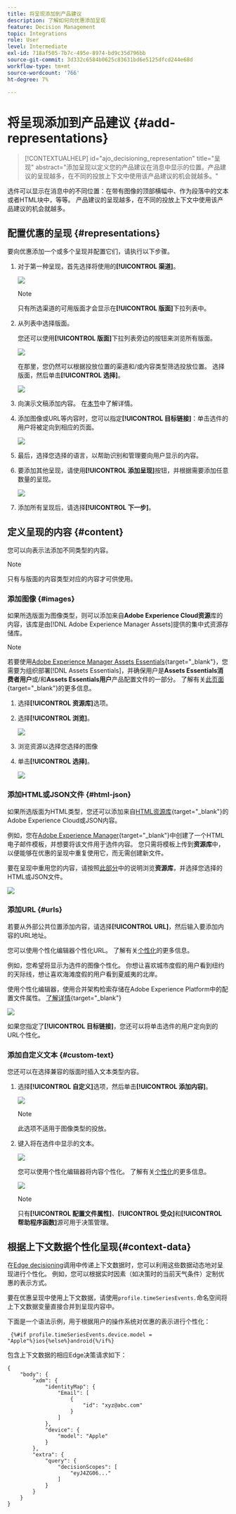 ```yaml
---
title: 将呈现添加到产品建议
description: 了解如何向优惠添加呈现
feature: Decision Management
topic: Integrations
role: User
level: Intermediate
exl-id: 718af505-7b7c-495e-8974-bd9c35d796bb
source-git-commit: 3d332c6584b0625c83631bd6e5125dfcd244e68d
workflow-type: tm+mt
source-wordcount: '766'
ht-degree: 7%

---
```


# 将呈现添加到产品建议 {#add-representations}

>[!CONTEXTUALHELP]
>id="ajo_decisioning_representation"
>title="呈现"
>abstract="添加呈现以定义您的产品建议在消息中显示的位置。产品建议的呈现越多，在不同的投放上下文中使用该产品建议的机会就越多。"

选件可以显示在消息中的不同位置：在带有图像的顶部横幅中、作为段落中的文本或者HTML块中，等等。 产品建议的呈现越多，在不同的投放上下文中使用该产品建议的机会就越多。

## 配置优惠的呈现 {#representations}

要向优惠添加一个或多个呈现并配置它们，请执行以下步骤。

1. 对于第一种呈现，首先选择将使用的&#x200B;**[!UICONTROL 渠道]**。

   ![](../assets/channel-placement.png)

   >[!NOTE]
   >
   >只有所选渠道的可用版面才会显示在&#x200B;**[!UICONTROL 版面]**&#x200B;下拉列表中。

1. 从列表中选择版面。

   您还可以使用&#x200B;**[!UICONTROL 版面]**&#x200B;下拉列表旁边的按钮来浏览所有版面。

   ![](../assets/browse-button-placements.png)

   在那里，您仍然可以根据投放位置的渠道和/或内容类型筛选投放位置。 选择版面，然后单击&#x200B;**[!UICONTROL 选择]**。

   ![](../assets/browse-placements.png)

1. 向演示文稿添加内容。 在[本节](#content)中了解详情。

1. 添加图像或URL等内容时，您可以指定&#x200B;**[!UICONTROL 目标链接]**：单击选件的用户将被定向到相应的页面。

   ![](../assets/offer-destination-link.png)

1. 最后，选择您选择的语言，以帮助识别和管理要向用户显示的内容。

1. 要添加其他呈现，请使用&#x200B;**[!UICONTROL 添加呈现]**&#x200B;按钮，并根据需要添加任意数量的呈现。

   ![](../assets/offer-add-representation.png)

1. 添加所有呈现后，请选择&#x200B;**[!UICONTROL 下一步]**。

## 定义呈现的内容 {#content}

您可以向表示法添加不同类型的内容。

>[!NOTE]
>
>只有与版面的内容类型对应的内容才可供使用。

### 添加图像 {#images}

如果所选版面为图像类型，则可以添加来自&#x200B;**Adobe Experience Cloud资源**&#x200B;库的内容，该库是由[!DNL Adobe Experience Manager Assets]提供的集中式资源存储库。

>[!NOTE]
>
> 若要使用[Adobe Experience Manager Assets Essentials](https://experienceleague.adobe.com/docs/experience-manager-assets-essentials/help/introduction.html?lang=zh-Hans){target="_blank"}，您需要为组织部署[!DNL Assets Essentials]，并确保用户是&#x200B;**Assets Essentials消费者用户**&#x200B;或/和&#x200B;**Assets Essentials用户**&#x200B;产品配置文件的一部分。 了解有关[此页面](https://experienceleague.adobe.com/docs/experience-manager-assets-essentials/help/get-started-admins/deploy-administer.html?lang=zh-Hans){target="_blank"}的更多信息。

1. 选择&#x200B;**[!UICONTROL 资源库]**&#x200B;选项。

1. 选择&#x200B;**[!UICONTROL 浏览]**。

   ![](../assets/offer-browse-asset-library.png)

1. 浏览资源以选择您选择的图像

1. 单击&#x200B;**[!UICONTROL 选择]**。

   ![](../assets/offer-select-asset.png)

### 添加HTML或JSON文件 {#html-json}

如果所选版面为HTML类型，您还可以添加来自[HTML资源库](https://experienceleague.adobe.com/docs/experience-manager-assets-essentials/help/introduction.html?lang=zh-Hans){target="_blank"}的Adobe Experience Cloud或JSON内容。

例如，您在[Adobe Experience Manager](https://experienceleague.adobe.com/docs/experience-manager.html?lang=zh-Hans){target="_blank"}中创建了一个HTML电子邮件模板，并想要将该文件用于选件内容。 您只需将模板上传到&#x200B;**资源库**&#x200B;中，以便能够在优惠的呈现中重复使用它，而无需创建新文件。

要在呈现中重用您的内容，请按照[此部分](#images)中的说明浏览&#x200B;**资源库**，并选择您选择的HTML或JSON文件。

![](../assets/offer-browse-asset-library-json.png)

### 添加URL {#urls}

若要从外部公共位置添加内容，请选择&#x200B;**[!UICONTROL URL]**，然后输入要添加内容的URL地址。

您可以使用个性化编辑器个性化URL。 了解有关[个性化](../../personalization/personalize.md#use-expression-editor)的更多信息。

<!--
You can also insert an Adobe Experience Manager Content Fragment directly into your offer by clicking **[!UICONTROL Content Fragment]** Learn more about [Content fragment integration with Journey Optimizer](../../integrations/aem-fragments.md).

![](../assets/offer-content-url.png)-->

例如，您希望将显示为选件的图像个性化。 你想让喜欢城市度假的用户看到纽约的天际线，想让喜欢海滩度假的用户看到夏威夷的北岸。

使用个性化编辑器，使用合并架构检索存储在Adobe Experience Platform中的配置文件属性。 [了解详情](https://experienceleague.adobe.com/docs/experience-platform/profile/union-schemas/union-schemas-overview.html?lang=zh-Hans){target="_blank"}

![](../assets/offer-content-url-personalization.png)

如果您指定了&#x200B;**[!UICONTROL 目标链接]**，您还可以将单击选件的用户定向到的URL个性化。

### 添加自定义文本 {#custom-text}

您还可以在选择兼容的版面时插入文本类型内容。

1. 选择&#x200B;**[!UICONTROL 自定义]**&#x200B;选项，然后单击&#x200B;**[!UICONTROL 添加内容]**。

   ![](../assets/offer-add-content.png)

   >[!NOTE]
   >
   >此选项不适用于图像类型的投放。

1. 键入将在选件中显示的文本。

   ![](../assets/offer-text-content.png)

   您可以使用个性化编辑器将内容个性化。 了解有关[个性化](../../personalization/personalize.md#use-expression-editor)的更多信息。

   ![](../assets/offer-personalization.png)

   >[!NOTE]
   >
   >只有&#x200B;**[!UICONTROL 配置文件属性]**、**[!UICONTROL 受众]**&#x200B;和&#x200B;**[!UICONTROL 帮助程序函数]**&#x200B;源可用于决策管理。

## 根据上下文数据个性化呈现{#context-data}

在[Edge decisioning](../api-reference/offer-delivery-api/edge-decisioning-api.md)调用中传递上下文数据时，您可以利用这些数据动态地对呈现进行个性化。 例如，您可以根据实时因素（如决策时的当前天气条件）定制优惠的表示方式。

要在优惠呈现中使用上下文数据，请使用`profile.timeSeriesEvents.`命名空间将上下文数据变量直接合并到呈现内容中。

下面是一个语法示例，用于根据用户的操作系统对优惠的表示进行个性化：

```
 {%#if profile.timeSeriesEvents.device.model = "Apple"%}ios{%else%}android{%/if%} 
```

包含上下文数据的相应Edge决策请求如下：

```
{
    "body": {
        "xdm": {
            "identityMap": {
                "Email": [
                    {
                        "id": "xyz@abc.com"
                    }
                ]
            },
            "device": {
                "model": "Apple"
            }
        },
        "extra": {
            "query": {
                "decisionScopes": [
                    "eyJ4ZG06..."
                ]
            }
        }
    }
}
```
